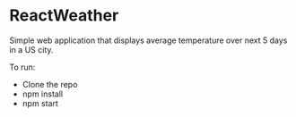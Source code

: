 # ReactWeather

Simple web application that displays average temperature over next 5 days in a US city.

To run:
- Clone the repo
- npm install
- npm start

